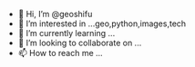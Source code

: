 - 👋 Hi, I’m @geoshifu
- 👀 I’m interested in ...geo,python,images,tech
- 🌱 I’m currently learning ...
- 💞️ I’m looking to collaborate on ...
- 📫 How to reach me ...

<!---
geoshifu/geoshifu is a ✨ special ✨ repository because its `README.md` (this file) appears on your GitHub profile.
You can click the Preview link to take a look at your changes.
--->
